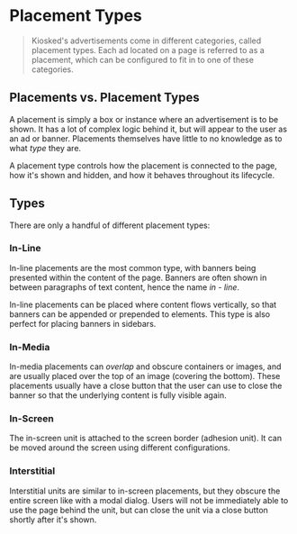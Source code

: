 # Placement Types

> Kiosked's advertisements come in different categories, called placement types. Each ad located on a page is referred to as a placement, which can be configured to fit in to one of these categories.

## Placements vs. Placement Types

A placement is simply a box or instance where an advertisement is to be shown. It has a lot of complex logic behind it, but will appear to the user as an ad or banner. Placements themselves have little to no knowledge as to what _type_ they are.

A placement type controls how the placement is connected to the page, how it's shown and hidden, and how it behaves throughout its lifecycle.

## Types

There are only a handful of different placement types:

### In-Line

In-line placements are the most common type, with banners being presented within the content of the page. Banners are often shown in between paragraphs of text content, hence the name _in - line_.

In-line placements can be placed where content flows vertically, so that banners can be appended or prepended to elements. This type is also perfect for placing banners in sidebars.

### In-Media

In-media placements can _overlap_ and obscure containers or images, and are usually placed over the top of an image (covering the bottom). These placements usually have a close button that the user can use to close the banner so that the underlying content is fully visible again.

### In-Screen

The in-screen unit is attached to the screen border (adhesion unit). It can be moved around the screen using different configurations.

### Interstitial

Interstitial units are similar to in-screen placements, but they obscure the entire screen like with a modal dialog. Users will not be immediately able to use the page behind the unit, but can close the unit via a close button shortly after it's shown.
